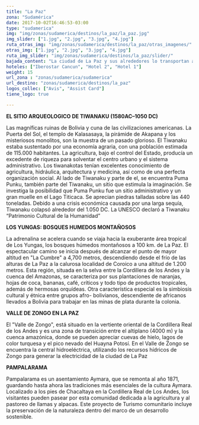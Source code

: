 ```yaml
---
title: "La Paz"
zona: "Sudamérica"
date: 2017-10-02T16:46:53-03:00
type: "sudamerica"
img: "img/zonas/sudamerica/destinos/la_paz/la_paz.jpg"
img_slider: ["1.jpg", "2.jpg", "3.jpg", "4.jpg"]
ruta_otras_img: "img/zonas/sudamerica/destinos/la_paz/otras_imagenes/"
otras_img: ["1.jpg", "2.jpg", "3.jpg", "4.jpg"]
ruta_img_slider: "img/zonas/sudamerica/destinos/la_paz/slider/"
bajada_content: "La ciudad de La Paz y sus alrededores lo transportan a un pasado misterioso, donde cualquier esquina, cualquier calle, es un tesoro escondido donde la aventura comienza. Una historia viviente, que atesora los tiempos prehispánicos con todas sus tradiciones y ritos mágicos esparcidos por doquier. Barrios coloniales e indígenas; coloridos mercados de frutas y verduras, mercados artesanales y el Mercado de los brujos, un paraíso para las compras. Vea el majestuoso nevado Illimani desde cualquier punto de La Paz. En el Valle de la Luna, se pueden observar formaciones de arcilla que se asemejan a la cara de la Luna."
hoteles: ["Iberostar Cancun", "Hotel 2", "Hotel 1"]
weight: 15
url_zona : "zonas/sudamerica/sudamerica"
url_destino: "zonas/sudamerica/destinos/la_paz"
logos_collec: ["Avis", "Assist Card"]
tiene_logo: true

---
```

**EL SITIO ARQUEOLOGICO DE TIWANAKU (1580AC–1050 DC)**

Las magníficas ruinas de Bolivia y cuna de las civilizaciones americanas. La Puerta del Sol, el templo de Kalasasaya, la pirámide de Akapana y los misteriosos monolitos, son la muestra de un pasado glorioso. El Tiwanaku estaba sustentado por una economía agraria, con una población estimada de 115.000 habitantes. La agricultura, bajo el control del Estado, producía un excedente de riqueza para solventar el centro urbano y el sistema administrativo. Los tiwanakotas tenían excelentes conocimiento de agricultura, hidráulica, arquitectura y medicina, así como de una perfecta organización social. Al lado de Tiwanaku y parte de el, se encuentra Puma Punku, también parte del Tiwanaku, un sitio que estimula la imaginación. Se investiga la posibilidad que Puma Punku fue un sitio administrativo y un gran muelle en el Lago Titicaca. Se aprecian piedras talladas sobre las 440 toneladas. Debido a una crisis económica causada por una larga sequía, Tiwanaku colapsó alrededor del 1.050 DC. La UNESCO declaró a Tiwanaku “Patrimonio Cultural de la Humanidad”

**LOS YUNGAS: BOSQUES HUMEDOS MONTAÑOSOS**

La adrenalina se acelera cuando se viaja hacia la exuberante área tropical de Los Yungas, los bosques húmedos montañosos a 100 km. de La Paz. El espectacular camino se inicia después de alcanzar el punto de mayor altitud en "La Cumbre" a 4,700 metros, descendiendo desde el frío de las alturas de La Paz a la calurosa localidad de Coroico a una altitud de 1.200 metros. Esta región, situada en la selva entre la Cordillera de los Andes y la cuenca del Amazonas, se caracteriza por sus plantaciones de naranjas, hojas de coca, bananas, café, críticos y todo tipo de productos tropicales, además de hermosas orquídeas. Otra característica especial es la simbiosis cultural y étnica entre grupos afro- bolivianos, descendiente de africanos llevados a Bolivia para trabajar en las minas de plata durante la colonia.

**VALLE DE ZONGO EN LA PAZ**

El "Valle de Zongo", está situado en la vertiente oriental de la Cordillera Real de los Andes y es una zona de transición entre el altiplano (4000 m) y la cuenca amazónica, donde se pueden apreciar cuevas de hielo, lagos de color turquesa y el pico nevado del Huayna Potosí. En el Valle de Zongo se encuentra la central hidroeléctrica, utilizando los recursos hídricos de Zongo para generar la electricidad de la ciudad de La Paz

**PAMPALARAMA**

Pampalarama es un asentamiento Aymara, que se remonta al año 1871, guardando hasta ahora las tradiciones más esenciales de la cultura Aymara. Localizado a los pies de Chacaltaya en la Cordillera Real de Los Andes, los visitantes pueden pasear por esta comunidad dedicada a la agricultura y al pastoreo de llamas y alpacas. Este proyecto de Turismo comunitario incluye la preservación de la naturaleza dentro del marco de un desarrollo sostenible.
